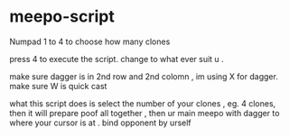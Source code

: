 # meepo-script
Numpad 1 to 4 to choose how many clones

press 4 to execute the script. change to what ever suit u .

make sure dagger is in 2nd row and 2nd colomn , im using X for dagger.
make sure W is quick cast 

what this script does is select the number of your clones , eg. 4 clones, then it will prepare poof all together , then ur main meepo with dagger to where your cursor is at . bind opponent by urself
